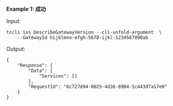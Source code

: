 **Example 1: 成功**

 

Input: 

```
tccli iss DescribeGatewayVersion --cli-unfold-argument  \
    --GatewayId hijklmno-efgh-5678-ijkl-1234567890ab
```

Output: 
```
{
    "Response": {
        "Data": {
            "Services": []
        },
        "RequestId": "6c727d94-0025-4d36-8904-5c443d7a17e0"
    }
}
```

